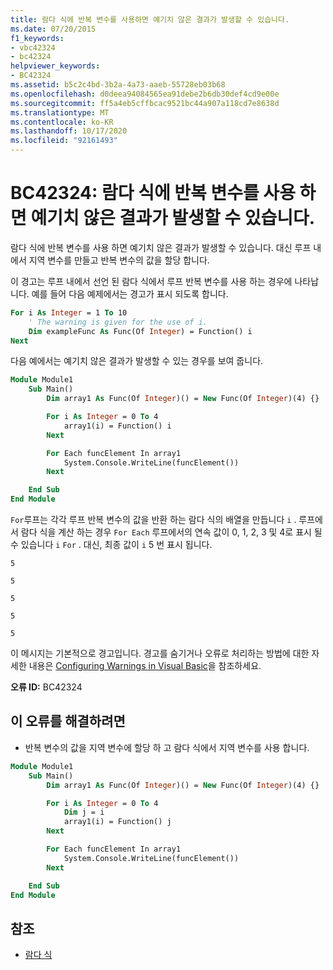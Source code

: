 ```yaml
---
title: 람다 식에 반복 변수를 사용하면 예기치 않은 결과가 발생할 수 있습니다.
ms.date: 07/20/2015
f1_keywords:
- vbc42324
- bc42324
helpviewer_keywords:
- BC42324
ms.assetid: b5c2c4bd-3b2a-4a73-aaeb-55728eb03b68
ms.openlocfilehash: d0deea94084565ea91debe2b6db30def4cd9e00e
ms.sourcegitcommit: ff5a4eb5cffbcac9521bc44a907a118cd7e8638d
ms.translationtype: MT
ms.contentlocale: ko-KR
ms.lasthandoff: 10/17/2020
ms.locfileid: "92161493"
---
```

# <a name="bc42324-using-the-iteration-variable-in-a-lambda-expression-may-have-unexpected-results"></a>BC42324: 람다 식에 반복 변수를 사용 하면 예기치 않은 결과가 발생할 수 있습니다.

람다 식에 반복 변수를 사용 하면 예기치 않은 결과가 발생할 수 있습니다. 대신 루프 내에서 지역 변수를 만들고 반복 변수의 값을 할당 합니다.

 이 경고는 루프 내에서 선언 된 람다 식에서 루프 반복 변수를 사용 하는 경우에 나타납니다. 예를 들어 다음 예제에서는 경고가 표시 되도록 합니다.

```vb
For i As Integer = 1 To 10
    ' The warning is given for the use of i.
    Dim exampleFunc As Func(Of Integer) = Function() i
Next
```

 다음 예에서는 예기치 않은 결과가 발생할 수 있는 경우를 보여 줍니다.

```vb
Module Module1
    Sub Main()
        Dim array1 As Func(Of Integer)() = New Func(Of Integer)(4) {}

        For i As Integer = 0 To 4
            array1(i) = Function() i
        Next

        For Each funcElement In array1
            System.Console.WriteLine(funcElement())
        Next

    End Sub
End Module
```

 `For`루프는 각각 루프 반복 변수의 값을 반환 하는 람다 식의 배열을 만듭니다 `i` . 루프에서 람다 식을 계산 하는 경우 `For Each` 루프에서의 연속 값이 0, 1, 2, 3 및 4로 표시 될 수 있습니다 `i` `For` . 대신, 최종 값이 `i` 5 번 표시 됩니다.

 `5`

 `5`

 `5`

 `5`

 `5`

 이 메시지는 기본적으로 경고입니다. 경고를 숨기거나 오류로 처리하는 방법에 대한 자세한 내용은 [Configuring Warnings in Visual Basic](/visualstudio/ide/configuring-warnings-in-visual-basic)을 참조하세요.

 **오류 ID:** BC42324

## <a name="to-correct-this-error"></a>이 오류를 해결하려면

- 반복 변수의 값을 지역 변수에 할당 하 고 람다 식에서 지역 변수를 사용 합니다.

```vb
Module Module1
    Sub Main()
        Dim array1 As Func(Of Integer)() = New Func(Of Integer)(4) {}

        For i As Integer = 0 To 4
            Dim j = i
            array1(i) = Function() j
        Next

        For Each funcElement In array1
            System.Console.WriteLine(funcElement())
        Next

    End Sub
End Module
```

## <a name="see-also"></a>참조

- [람다 식](../../programming-guide/language-features/procedures/lambda-expressions.md)
